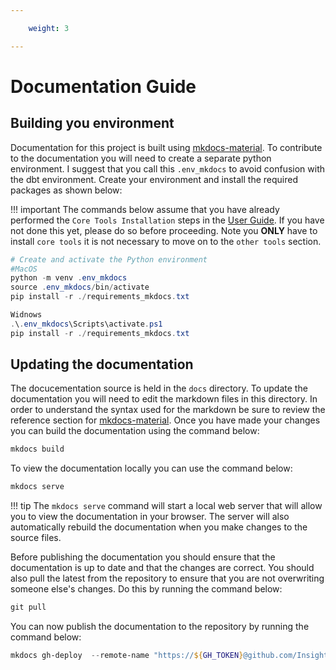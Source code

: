 ```yaml
---

    weight: 3

---
```

# Documentation Guide

## Building you environment 
Documentation for this project is built using [mkdocs-material](https://squidfunk.github.io/mkdocs-material/). To contribute to the documentation you will need to create a separate python environment. I suggest that you call this `.env_mkdocs` to avoid confusion with the dbt environment. Create your environment and install the required packages as shown below:

!!! important 
    The commands below assume that you have already performed the `Core Tools Installation` steps in the [User Guide](../user_guide/index.md#core-tools-installation). If you have not done this yet, please do so before proceeding. Note you **ONLY** have to install `core tools` it is not necessary to move on to the `other tools` section. 

``` powershell title="Create and activate the Python environment"
# Create and activate the Python environment
#MacOS
python -m venv .env_mkdocs
source .env_mkdocs/bin/activate
pip install -r ./requirements_mkdocs.txt

Widnows
.\.env_mkdocs\Scripts\activate.ps1
pip install -r ./requirements_mkdocs.txt

```

## Updating the documentation
The docucementation source is held in the `docs` directory. To update the documentation you will need to edit the markdown files in this directory. In order to understand the syntax used for the markdown be sure to review the reference section for [mkdocs-material](https://squidfunk.github.io/mkdocs-material/reference/). Once you have made your changes you can build the documentation using the command below:

``` powershell title="Build the documentation"
mkdocs build
```

To view the documentation locally you can use the command below:

``` powershell title="View the documentation locally"
mkdocs serve
```

!!! tip
    The `mkdocs serve` command will start a local web server that will allow you to view the documentation in your browser. The server will also automatically rebuild the documentation when you make changes to the source files.


Before publishing the documentation you should ensure that the documentation is up to date and that the changes are correct. You should also pull the latest from the repository to ensure that you are not overwriting someone else's changes. Do this by running the command below:

``` powershell title="Pull the latest changes from the repository"
git pull
```

You can now publish the documentation to the repository by running the command below:

``` powershell title="Publish the documentation"
mkdocs gh-deploy  --remote-name "https://${GH_TOKEN}@github.com/Insight-Services-APAC/Insight_Ingenious.git"
```
